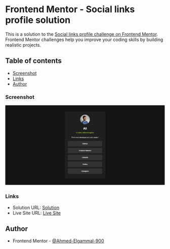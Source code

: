 # Frontend Mentor - Social links profile solution

This is a solution to the [Social links profile challenge on Frontend Mentor](https://www.frontendmentor.io/challenges/social-links-profile-UG32l9m6dQ). Frontend Mentor challenges help you improve your coding skills by building realistic projects. 

## Table of contents

  - [Screenshot](#screenshot)
  - [Links](#links)
  - [Author](#author)


### Screenshot

![Screenshot](./images/Social%20Links%20Profile.jpeg)

### Links

- Solution URL: [Solution](https://www.frontendmentor.io/solutions/responsive-social-link-profile-with-html-and-css-lq1WIX2_OH)
- Live Site URL: [Live Site](https://ahmed-elgammal-900.github.io/Social-Link-Profile/)


## Author

- Frontend Mentor - [@Ahmed-Elgammal-900](https://www.frontendmentor.io/profile/Ahmed-Elgammal-900)
